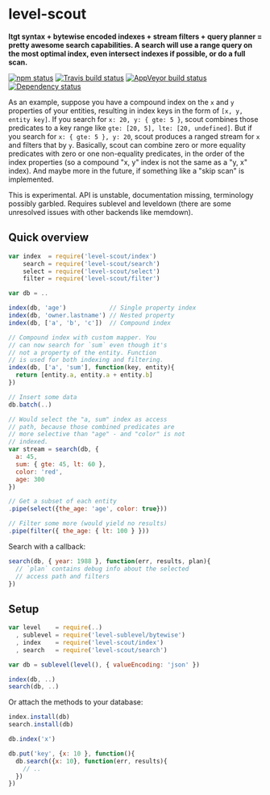 # level-scout

**ltgt syntax + bytewise encoded indexes + stream filters + query planner = pretty awesome search capabilities. A search will use a range query on the most optimal index, even intersect indexes if possible, or do a full scan.**

[![npm status](http://img.shields.io/npm/v/level-scout.svg?style=flat-square)](https://www.npmjs.org/package/level-scout) [![Travis build status](https://img.shields.io/travis/vweevers/level-scout.svg?style=flat-square&label=travis)](http://travis-ci.org/vweevers/level-scout) [![AppVeyor build status](https://img.shields.io/appveyor/ci/vweevers/level-scout.svg?style=flat-square&label=appveyor)](https://ci.appveyor.com/project/vweevers/level-scout) [![Dependency status](https://img.shields.io/david/vweevers/level-scout.svg?style=flat-square)](https://david-dm.org/vweevers/level-scout)

As an example, suppose you have a compound index on the `x` and `y` properties of your entities, resulting in index keys in the form of `[x, y, entity key]`. If you search for `x: 20, y: { gte: 5 }`, scout combines those predicates to a key range like `gte: [20, 5], lte: [20, undefined]`. But if you search for `x: { gte: 5 }, y: 20`, scout produces a ranged stream for `x` and filters that by `y`. Basically, scout can combine zero or more equality predicates with zero or one non-equality predicates, in the order of the index properties (so a compound "x, y" index is not the same as a "y, x" index). And maybe more in the future, if something like a "skip scan" is implemented.

This is experimental. API is unstable, documentation missing, terminology possibly garbled. Requires sublevel and leveldown (there are some unresolved issues with other backends like memdown).

## Quick overview

```js
var index  = require('level-scout/index')
    search = require('level-scout/search')
    select = require('level-scout/select')
    filter = require('level-scout/filter')

var db = ..

index(db, 'age')            // Single property index
index(db, 'owner.lastname') // Nested property
index(db, ['a', 'b', 'c'])  // Compound index

// Compound index with custom mapper. You
// can now search for `sum` even though it's
// not a property of the entity. Function
// is used for both indexing and filtering.
index(db, ['a', 'sum'], function(key, entity){
  return [entity.a, entity.a + entity.b]
})

// Insert some data
db.batch(..)

// Would select the "a, sum" index as access
// path, because those combined predicates are
// more selective than "age" - and "color" is not
// indexed.
var stream = search(db, {
  a: 45,
  sum: { gte: 45, lt: 60 },
  color: 'red',
  age: 300
})

// Get a subset of each entity
.pipe(select({the_age: 'age', color: true}))

// Filter some more (would yield no results)
.pipe(filter({ the_age: { lt: 100 } }))
```

Search with a callback:

```js
search(db, { year: 1988 }, function(err, results, plan){
  // `plan` contains debug info about the selected
  // access path and filters
})
```

## Setup

```js
var level    = require(..)
  , sublevel = require('level-sublevel/bytewise')
  , index    = require('level-scout/index')
  , search   = require('level-scout/search')

var db = sublevel(level(), { valueEncoding: 'json' })

index(db, ..)
search(db, ..)
```

Or attach the methods to your database:

```js
index.install(db)
search.install(db)

db.index('x')

db.put('key', {x: 10 }, function(){
  db.search({x: 10}, function(err, results){
    // ..
  })
})
```
